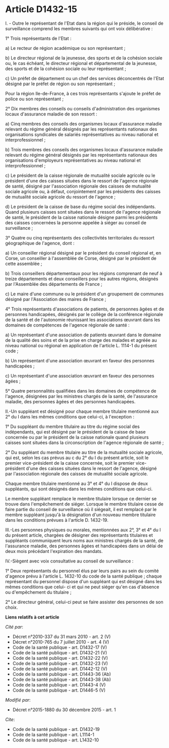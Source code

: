 # Article D1432-15

I. - Outre le représentant de l'Etat dans la région qui le préside, le conseil de surveillance comprend les membres suivants
qui ont voix délibérative :

1° Trois représentants de l'Etat : 

a) Le recteur de région académique ou son représentant ; 

b) Le directeur régional de la jeunesse, des sports et de la cohésion sociale ou, le cas échéant, le directeur régional et
départemental de la jeunesse, des sports et de la cohésion sociale ou leur représentant  ; 

c) Un préfet de département ou un chef des services déconcentrés de l'Etat désigné par le préfet de région ou son
représentant ; 

Pour la région Ile-de-France, à ces trois représentants s'ajoute le préfet de police ou son représentant ; 

2° Dix membres des conseils ou conseils d'administration des organismes locaux d'assurance maladie de son ressort : 

a) Cinq membres des conseils des organismes locaux d'assurance maladie relevant du régime général désignés par les
représentants nationaux des organisations syndicales de salariés représentatives au niveau national et interprofessionnel ; 

b) Trois membres des conseils des organismes locaux d'assurance maladie relevant du régime général désignés par les
représentants nationaux des organisations d'employeurs représentatives au niveau national et interprofessionnel ; 

c) Le président de la caisse régionale de mutualité sociale agricole ou le président d'une des caisses situées dans le
ressort de l'agence régionale de santé, désigné par l'association régionale des caisses de mutualité sociale agricole ou, à
défaut, conjointement par les présidents des caisses de mutualité sociale agricole du ressort de l'agence  ; 

d) Le président de la caisse de base du régime social des indépendants. Quand plusieurs caisses sont situées dans le ressort
de l'agence régionale de santé, le président de la caisse nationale désigne parmi les présidents des caisses concernées la
personne appelée à siéger au conseil de surveillance ; 

3° Quatre ou cinq  représentants des collectivités territoriales du ressort géographique de l'agence, dont : 

a) Un conseiller régional désigné par le président du conseil régional et, en Corse, un conseiller à l'assemblée de Corse,
désigné par le président de cette assemblée ; 

b) Trois conseillers départementaux pour les régions comprenant de neuf à treize départements et deux conseillers pour les
autres régions,  désignés par l'Assemblée des départements de France ; 

c) Le maire d'une commune ou le président d'un groupement de communes désigné par l'Association des maires de France ; 

4° Trois représentants d'associations de patients, de personnes âgées et de personnes handicapées, désignés par le collège de
la conférence régionale de la santé et de l'autonomie réunissant les associations œuvrant dans les domaines de compétences de
l'agence régionale de santé : 

a) Un représentant d'une association de patients œuvrant dans le domaine de la qualité des soins et de la prise en charge des
malades et agréée au niveau national ou régional en application de l'article L. 1114-1 du présent code ; 

b) Un représentant d'une association œuvrant en faveur des personnes handicapées ; 

c) Un représentant d'une association œuvrant en faveur des personnes âgées ; 

5° Quatre personnalités qualifiées dans les domaines de compétence de l'agence, désignées par les ministres chargés de la
santé, de l'assurance maladie, des personnes âgées et des personnes handicapées. 

II.-Un suppléant est désigné pour chaque membre titulaire mentionné aux 2° du I dans les mêmes conditions que celui-ci, à
l'exception : 

1° Du suppléant du membre titulaire au titre du régime social des indépendants, qui est désigné par le président de la caisse
de base concernée ou par le président de la caisse nationale quand plusieurs caisses sont situées dans la circonscription de
l'agence régionale de santé ; 

2° Du suppléant du membre titulaire au titre de la mutualité sociale agricole, qui est, selon les cas prévus au c du 2° du I
du présent article, soit le premier vice-président de la caisse concernée, soit le premier vice-président d'une des caisses
situées dans le ressort de l'agence, désigné par l'association régionale des caisses de mutualité sociale agricole. 

Chaque membre titulaire mentionné au 3°  et 4° du I dispose de deux suppléants, qui sont désignés dans les mêmes conditions
que celui-ci. 

Le membre suppléant remplace le membre titulaire lorsque ce dernier se trouve dans l'empêchement de siéger. Lorsque le membre
titulaire cesse de faire partie du conseil de surveillance où il siégeait, il est remplacé par le membre suppléant jusqu'à la
désignation d'un nouveau membre titulaire dans les conditions prévues à l'article D. 1432-19. 

III.-Les personnes physiques ou morales, mentionnées aux 2°, 3° et 4° du I du présent article, chargées de désigner des
représentants titulaires et suppléants communiquent leurs noms aux ministres chargés de la santé, de l'assurance maladie, des
personnes âgées et handicapées dans un délai de deux mois précédant l'expiration des mandats. 

IV.-Siègent avec voix consultative au conseil de surveillance : 

1° Deux représentants du personnel élus par leurs pairs au sein du comité d'agence prévu à l'article L. 1432-10 du code de la
santé publique ; chaque représentant du personnel dispose d'un suppléant qui est désigné dans les mêmes conditions que celui-
ci et qui ne peut siéger qu'en cas d'absence ou d'empêchement du titulaire ; 

2° Le directeur général, celui-ci peut se faire assister des personnes de son choix.

**Liens relatifs à cet article**

_Cité par_:

  - Décret n°2010-337 du 31 mars 2010 - art. 2 (V)
  - Décret n°2010-765 du 7 juillet 2010 - art. 4 (V)
  - Code de la santé publique - art. D1432-17 (V)
  - Code de la santé publique - art. D1432-21 (V)
  - Code de la santé publique - art. D1432-22 (V)
  - Code de la santé publique - art. D1432-23 (V)
  - Code de la santé publique - art. D1442-12 (V)
  - Code de la santé publique - art. D1443-36 (Ab)
  - Code de la santé publique - art. D1443-38 (Ab)
  - Code de la santé publique - art. D1443-4 (V)
  - Code de la santé publique - art. D1446-5 (V)

_Modifié par_:

  - Décret n°2015-1880 du 30 décembre 2015 - art. 1

_Cite_:

  - Code de la santé publique - art. D1432-19
  - Code de la santé publique - art. L1114-1
  - Code de la santé publique - art. L1432-10
